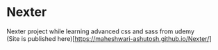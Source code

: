 # Nexter
Nexter project while learning advanced css and sass from udemy <br>
(Site is published here)[https://maheshwari-ashutosh.github.io/Nexter/]
